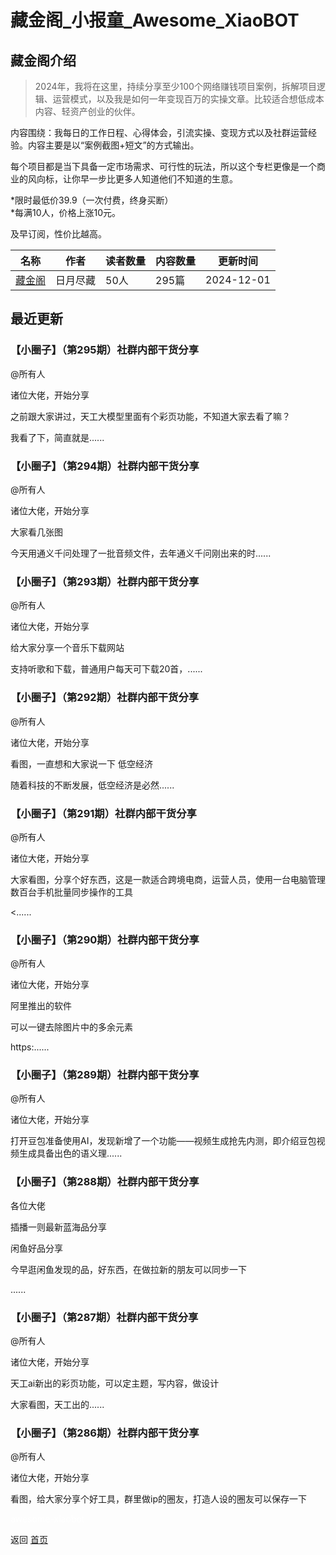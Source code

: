 # 藏金阁_小报童_Awesome_XiaoBOT

## 藏金阁介绍
> 2024年，我将在这里，持续分享至少100个网络赚钱项目案例，拆解项目逻辑、运营模式，以及我是如何一年变现百万的实操文章。比较适合想低成本内容、轻资产创业的伙伴。    
    
内容围绕：我每日的工作日程、心得体会，引流实操、变现方式以及社群运营经验。内容主要是以“案例截图+短文”的方式输出。    
    
每个项目都是当下具备一定市场需求、可行性的玩法，所以这个专栏更像是一个商业的风向标，让你早一步比更多人知道他们不知道的生意。    
    
*限时最低价39.9（一次付费，终身买断）    
*每满10人，价格上涨10元。    
    
及早订阅，性价比越高。  
  


|名称|作者|读者数量|内容数量|更新时间|
|---|---|---|---|---|
|[藏金阁](https://xiaobot.net/p/quiet365?refer=0b133df9-27dc-423b-8101-639049001c13)|日月尽藏|50人|295篇|2024-12-01|

## 最近更新
### 【小圈子】（第295期）社群内部干货分享

@所有人

诸位大佬，开始分享

之前跟大家讲过，天工大模型里面有个彩页功能，不知道大家去看了嘛？

我看了下，简直就是......

### 【小圈子】（第294期）社群内部干货分享

@所有人

诸位大佬，开始分享

大家看几张图

今天用通义千问处理了一批音频文件，去年通义千问刚出来的时......

### 【小圈子】（第293期）社群内部干货分享

@所有人

诸位大佬，开始分享

给大家分享一个音乐下载网站

支持听歌和下载，普通用户每天可下载20首，......

### 【小圈子】（第292期）社群内部干货分享

@所有人

诸位大佬，开始分享

看图，一直想和大家说一下 低空经济

随着科技的不断发展，低空经济是必然......

### 【小圈子】（第291期）社群内部干货分享

@所有人

诸位大佬，开始分享

大家看图，分享个好东西，这是一款适合跨境电商，运营人员，使用一台电脑管理数百台手机批量同步操作的工具

<......

### 【小圈子】（第290期）社群内部干货分享

@所有人

诸位大佬，开始分享

阿里推出的软件

可以一键去除图片中的多余元素

https:......

### 【小圈子】（第289期）社群内部干货分享

@所有人

诸位大佬，开始分享

打开豆包准备使用AI，发现新增了一个功能——视频生成抢先内测，即介绍豆包视频生成具备出色的语义理......

### 【小圈子】（第288期）社群内部干货分享

各位大佬

插播一则最新蓝海品分享

闲鱼好品分享

今早逛闲鱼发现的品，好东西，在做拉新的朋友可以同步一下

......

### 【小圈子】（第287期）社群内部干货分享

@所有人

诸位大佬，开始分享

天工ai新出的彩页功能，可以定主题，写内容，做设计

大家看图，天工出的......

### 【小圈子】（第286期）社群内部干货分享

@所有人

诸位大佬，开始分享

看图，给大家分享个好工具，群里做ip的圈友，打造人设的圈友可以保存一下


<a href="https://github.com/Reno9527/awesome-xiaobot" style="color: white; text-decoration: none;">awesome-xiaobot</a>

返回 [首页](../README.md)
